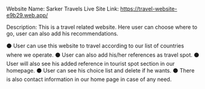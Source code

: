 Website Name: Sarker Travels 
Live Site Link: https://travel-website-e9b29.web.app/

Description: This is a travel related website. Here user can choose where to go, user can also add his recommendations.

⚫ User can use this website to travel according to our list of countries where we operate.
⚫ User can also add his/her references as travel spot.
⚫ User will also see his added reference in tourist spot section in our homepage.
⚫ User can see his choice list and delete if he wants.
⚫ There is also contact information in our home page in case of any need.
